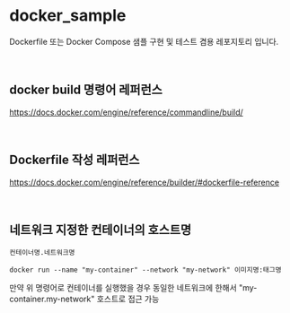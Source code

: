 # docker_sample
Dockerfile 또는 Docker Compose 샘플 구현 및 테스트 겸용 레포지토리 입니다.

<br />

## docker build 명령어 레퍼런스
https://docs.docker.com/engine/reference/commandline/build/

<br />

## Dockerfile 작성 레퍼런스 
https://docs.docker.com/engine/reference/builder/#dockerfile-reference

<br />

## 네트워크 지정한 컨테이너의 호스트명
```컨테이너명.네트워크명```
```
docker run --name "my-container" --network "my-network" 이미지명:태그명
```
만약 위 명령어로 컨테이너를 실행했을 경우 동일한 네트워크에 한해서 "my-container.my-network" 호스트로 접근 가능